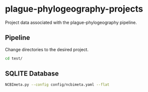 # plague-phylogeography-projects

Project data associated with the plague-phylogeography pipeline.

## Pipeline

Change directories to the desired project.

```bash
cd test/
```

## SQLITE Database

```bash
NCBImeta.py --config config/ncbimeta.yaml --flat
```
